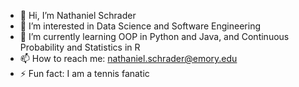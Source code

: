 - 👋 Hi, I’m Nathaniel Schrader
- 👀 I’m interested in Data Science and Software Engineering
- 🌱 I’m currently learning OOP in Python and Java, and Continuous Probability and Statistics in R
- 📫 How to reach me: nathaniel.schrader@emory.edu
- ⚡ Fun fact: I am a tennis fanatic

<!---
Nathaniel567/Nathaniel567 is a ✨ special ✨ repository because its `README.md` (this file) appears on your GitHub profile.
You can click the Preview link to take a look at your changes.
--->
